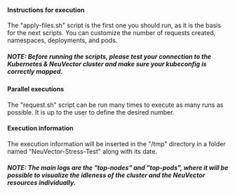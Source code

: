 #### Instructions for execution

The "apply-files.sh" script is the first one you should run, as it is the basis for the next scripts. You can customize the number of requests created, namespaces, deployments, and pods.

##### NOTE: Before running the scripts, please test your connection to the Kubernetes & NeuVector cluster and make sure your kubeconfig is correctly mapped.


#### Parallel executions

The "request.sh" script can be run many times to execute as many runs as possible. It is up to the user to define the desired number.


#### Execution information

The execution information will be inserted in the "/tmp" directory in a folder named "NeuVector-Stress-Test" along with its date.

##### NOTE: The main logs are the "top-nodes" and "top-pods", where it will be possible to visualize the idleness of the cluster and the NeuVector resources individually.
